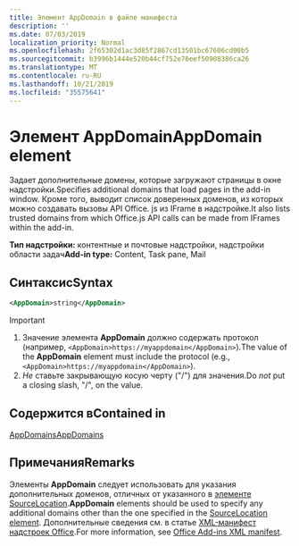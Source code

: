 ```yaml
---
title: Элемент AppDomain в файле манифеста
description: ''
ms.date: 07/03/2019
localization_priority: Normal
ms.openlocfilehash: 2f65302d1ac3d85f2867cd13501bc67606cd00b5
ms.sourcegitcommit: b3996b1444e520b44cf752e76eef50908386ca26
ms.translationtype: MT
ms.contentlocale: ru-RU
ms.lasthandoff: 10/21/2019
ms.locfileid: "35575641"
---
```

# <a name="appdomain-element"></a><span data-ttu-id="00c68-102">Элемент AppDomain</span><span class="sxs-lookup"><span data-stu-id="00c68-102">AppDomain element</span></span>

<span data-ttu-id="00c68-103">Задает дополнительные домены, которые загружают страницы в окне надстройки.</span><span class="sxs-lookup"><span data-stu-id="00c68-103">Specifies additional domains that load pages in the add-in window.</span></span> <span data-ttu-id="00c68-104">Кроме того, выводит список доверенных доменов, из которых можно создавать вызовы API Office. js из IFrame в надстройке.</span><span class="sxs-lookup"><span data-stu-id="00c68-104">It also lists trusted domains from which Office.js API calls can be made from IFrames within the add-in.</span></span>

<span data-ttu-id="00c68-105">**Тип надстройки:** контентные и почтовые надстройки, надстройки области задач</span><span class="sxs-lookup"><span data-stu-id="00c68-105">**Add-in type:** Content, Task pane, Mail</span></span>

## <a name="syntax"></a><span data-ttu-id="00c68-106">Синтаксис</span><span class="sxs-lookup"><span data-stu-id="00c68-106">Syntax</span></span>

```XML
<AppDomain>string</AppDomain>
```

> [!IMPORTANT]
> 1. <span data-ttu-id="00c68-107">Значение элемента **AppDomain** должно содержать протокол (например, `<AppDomain>https://myappdomain</AppDomain>`).</span><span class="sxs-lookup"><span data-stu-id="00c68-107">The value of the **AppDomain** element must include the protocol (e.g., `<AppDomain>https://myappdomain</AppDomain>`).</span></span>
> 2. <span data-ttu-id="00c68-108">*Не* ставьте закрывающую косую черту ("/") для значения.</span><span class="sxs-lookup"><span data-stu-id="00c68-108">Do *not* put a closing slash, "/", on the value.</span></span>

## <a name="contained-in"></a><span data-ttu-id="00c68-109">Содержится в</span><span class="sxs-lookup"><span data-stu-id="00c68-109">Contained in</span></span>

[<span data-ttu-id="00c68-110">AppDomains</span><span class="sxs-lookup"><span data-stu-id="00c68-110">AppDomains</span></span>](appdomains.md)

## <a name="remarks"></a><span data-ttu-id="00c68-111">Примечания</span><span class="sxs-lookup"><span data-stu-id="00c68-111">Remarks</span></span>

<span data-ttu-id="00c68-112">Элементы **AppDomain** следует использовать для указания дополнительных доменов, отличных от указанного в [элементе SourceLocation](sourcelocation.md).</span><span class="sxs-lookup"><span data-stu-id="00c68-112">**AppDomain** elements should be used to specify any additional domains other than the one specified in the [SourceLocation element](sourcelocation.md).</span></span> <span data-ttu-id="00c68-113">Дополнительные сведения см. в статье [XML-манифест надстроек Office](/office/dev/add-ins/develop/add-in-manifests).</span><span class="sxs-lookup"><span data-stu-id="00c68-113">For more information, see [Office Add-ins XML manifest](/office/dev/add-ins/develop/add-in-manifests).</span></span>
